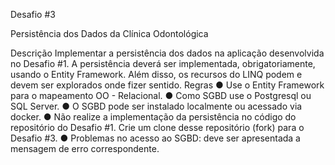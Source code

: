 Desafio #3

Persistência dos Dados da Clínica Odontológica

Descrição
Implementar a persistência dos dados na aplicação desenvolvida no Desafio #1. A
persistência deverá ser implementada, obrigatoriamente, usando o Entity Framework.
Além disso, os recursos do LINQ podem e devem ser explorados onde fizer sentido.
Regras
● Use o Entity Framework para o mapeamento OO - Relacional.
● Como SGBD use o Postgresql ou SQL Server.
● O SGBD pode ser instalado localmente ou acessado via docker.
● Não realize a implementação da persistência no código do repositório do
Desafio #1. Crie um clone desse repositório (fork) para o Desafio #3.
● Problemas no acesso ao SGBD: deve ser apresentada a mensagem de erro
correspondente.
